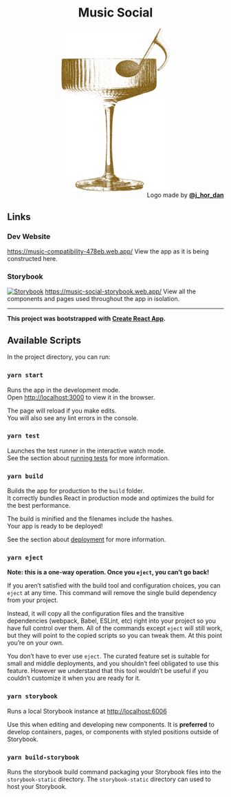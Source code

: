 <h1 style="text-align: center;">Music Social</h1>

<img src="/public/logo.png" alt="Music Social Logo" width="50%" height="50%" style="display: block; margin: 0 auto;">
<span style="display: block; text-align: right;">
  Logo made by
  <strong>
    <a
      href="https://instagram.com/j_hor_dan"
      rel="noreferrer"
      target="_blank"
    >
      @j_hor_dan
    </a>
  </strong>
</span>
  
## Links

### Dev Website

https://music-compatibility-478eb.web.app/
View the app as it is being constructed here.

### Storybook
[![Storybook](https://cdn.jsdelivr.net/gh/storybookjs/brand@main/badge/badge-storybook.svg)](https://music-social-storybook.web.app/)
https://music-social-storybook.web.app/
View all the components and pages used throughout the app in isolation.

<hr />

**This project was bootstrapped with [Create React App](https://github.com/facebook/create-react-app).**

## Available Scripts

In the project directory, you can run:

### `yarn start`

Runs the app in the development mode.\
Open [http://localhost:3000](http://localhost:3000) to view it in the browser.

The page will reload if you make edits.\
You will also see any lint errors in the console.

### `yarn test`

Launches the test runner in the interactive watch mode.\
See the section about [running tests](https://facebook.github.io/create-react-app/docs/running-tests) for more information.

### `yarn build`

Builds the app for production to the `build` folder.\
It correctly bundles React in production mode and optimizes the build for the best performance.

The build is minified and the filenames include the hashes.\
Your app is ready to be deployed!

See the section about [deployment](https://facebook.github.io/create-react-app/docs/deployment) for more information.

### `yarn eject`

**Note: this is a one-way operation. Once you `eject`, you can’t go back!**

If you aren’t satisfied with the build tool and configuration choices, you can `eject` at any time. This command will remove the single build dependency from your project.

Instead, it will copy all the configuration files and the transitive dependencies (webpack, Babel, ESLint, etc) right into your project so you have full control over them. All of the commands except `eject` will still work, but they will point to the copied scripts so you can tweak them. At this point you’re on your own.

You don’t have to ever use `eject`. The curated feature set is suitable for small and middle deployments, and you shouldn’t feel obligated to use this feature. However we understand that this tool wouldn’t be useful if you couldn’t customize it when you are ready for it.

### `yarn storybook`

Runs a local Storybook instance at [http://localhost:6006](http://localhost:6006)

Use this when editing and developing new components.
It is **preferred** to develop containers, pages, or components with styled positions outside of Storybook.

### `yarn build-storybook`

Runs the storybook build command packaging your Storybook files into the `storybook-static` directory.
The `storybook-static` directory can used to host your Storybook.